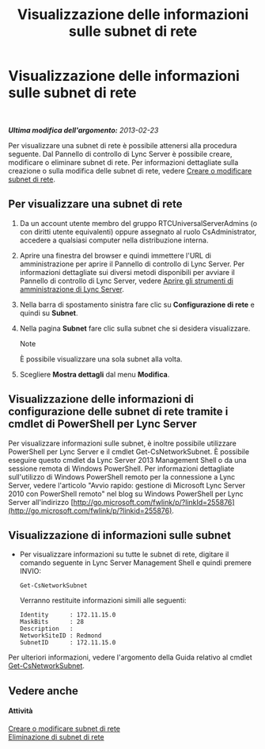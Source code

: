 ﻿---
title: Visualizzazione delle informazioni sulle subnet di rete
TOCTitle: Visualizzazione delle informazioni sulle subnet di rete
ms:assetid: 46f165f2-efe3-4cc1-9fee-a78b7f2ed41e
ms:mtpsurl: https://technet.microsoft.com/it-it/library/JJ688044(v=OCS.15)
ms:contentKeyID: 49887542
ms.date: 08/24/2015
mtps_version: v=OCS.15
ms.translationtype: HT
---

# Visualizzazione delle informazioni sulle subnet di rete

 

_**Ultima modifica dell'argomento:** 2013-02-23_

Per visualizzare una subnet di rete è possibile attenersi alla procedura seguente. Dal Pannello di controllo di Lync Server è possibile creare, modificare o eliminare subnet di rete. Per informazioni dettagliate sulla creazione o sulla modifica delle subnet di rete, vedere [Creare o modificare subnet di rete](lync-server-2013-create-or-modify-network-subnets.md).

## Per visualizzare una subnet di rete

1.  Da un account utente membro del gruppo RTCUniversalServerAdmins (o con diritti utente equivalenti) oppure assegnato al ruolo CsAdministrator, accedere a qualsiasi computer nella distribuzione interna.

2.  Aprire una finestra del browser e quindi immettere l'URL di amministrazione per aprire il Pannello di controllo di Lync Server. Per informazioni dettagliate sui diversi metodi disponibili per avviare il Pannello di controllo di Lync Server, vedere [Aprire gli strumenti di amministrazione di Lync Server](lync-server-2013-open-lync-server-administrative-tools.md).

3.  Nella barra di spostamento sinistra fare clic su **Configurazione di rete** e quindi su **Subnet**.

4.  Nella pagina **Subnet** fare clic sulla subnet che si desidera visualizzare.
    

    > [!NOTE]
    > È possibile visualizzare una sola subnet alla volta.



5.  Scegliere **Mostra dettagli** dal menu **Modifica**.

## Visualizzazione delle informazioni di configurazione delle subnet di rete tramite i cmdlet di PowerShell per Lync Server

Per visualizzare informazioni sulle subnet, è inoltre possibile utilizzare PowerShell per Lync Server e il cmdlet Get-CsNetworkSubnet. È possibile eseguire questo cmdlet da Lync Server 2013 Management Shell o da una sessione remota di Windows PowerShell. Per informazioni dettagliate sull'utilizzo di Windows PowerShell remoto per la connessione a Lync Server, vedere l'articolo "Avvio rapido: gestione di Microsoft Lync Server 2010 con PowerShell remoto" nel blog su Windows PowerShell per Lync Server all'indirizzo [http://go.microsoft.com/fwlink/p/?linkId=255876](http://go.microsoft.com/fwlink/p/?linkid=255876).

## Visualizzazione di informazioni sulle subnet

  - Per visualizzare informazioni su tutte le subnet di rete, digitare il comando seguente in Lync Server Management Shell e quindi premere INVIO:
    
        Get-CsNetworkSubnet
    
    Verranno restituite informazioni simili alle seguenti:
    
        Identity      : 172.11.15.0
        MaskBits      : 28
        Description   :
        NetworkSiteID : Redmond
        SubnetID      : 172.11.15.0

Per ulteriori informazioni, vedere l'argomento della Guida relativo al cmdlet [Get-CsNetworkSubnet](get-csnetworksubnet.md).

## Vedere anche

#### Attività

[Creare o modificare subnet di rete](lync-server-2013-create-or-modify-network-subnets.md)  
[Eliminazione di subnet di rete](lync-server-2013-deleting-network-subnets.md)

